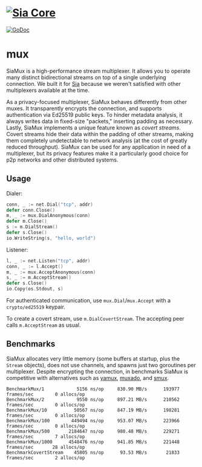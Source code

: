 # [![Sia Core](https://sia.tech/banners/sia-banner-mux.png)](http://sia.tech)

[![GoDoc](https://godoc.org/go.thebigfile.com/mux?status.svg)](https://godoc.org/go.thebigfile.com/mux)

# mux

SiaMux is a high-performance stream multiplexer. It allows you
to operate many distinct bidirectional streams on top of a single underlying
connection. We built it for [Sia](https://sia.tech) because we weren't satisfied
with other multiplexers available at the time.

As a privacy-focused multiplexer, SiaMux behaves differently from other muxes.
It transparently encrypts the connection, and supports authentication via
Ed25519 public keys. To hinder metadata analysis, it always writes data in
fixed-size "packets," inserting padding as necessary. Lastly, SiaMux implements
a unique feature known as *covert streams*. Covert streams hide their data
within the padding of other streams, making them completely undetectable to
network analysis (at the cost of greatly reduced throughput). SiaMux can be used
for any application in need of a multiplexer, but its privacy features make it a
particularly good choice for p2p networks and other distributed systems.

## Usage

Dialer:

```go
conn, _ := net.Dial("tcp", addr)
defer conn.Close()
m, _ := mux.DialAnonymous(conn)
defer m.Close()
s := m.DialStream()
defer s.Close()
io.WriteString(s, "hello, world")
```

Listener:

```go
l, _ := net.Listen("tcp", addr)
conn, _ := l.Accept()
m, _ := mux.AcceptAnonymous(conn)
s, _ := m.AcceptStream()
defer s.Close()
io.Copy(os.Stdout, s)
```

For authenticated communication, use `mux.Dial`/`mux.Accept` with a
`crypto/ed25519` keypair.

To create a covert stream, use `m.DialCovertStream`. The accepting peer calls
`m.AcceptStream` as usual.

## Benchmarks

SiaMux allocates very little memory (some buffers at startup, plus the `Stream`
objects), does not use channels, and spawns just two goroutines per multiplexer.
Despite encrypting the connection, in benchmarks SiaMux is competitive with
alternatives such as [yamux](github.com/hashicorp/yamux),
[muxado](https://github.com/inconshreveable/muxado), and
[smux](https://github.com/xtaci/smux).

```
BenchmarkMux/1            5156 ns/op     830.90 MB/s      193977 frames/sec        0 allocs/op
BenchmarkMux/2            9550 ns/op     897.21 MB/s      210562 frames/sec        0 allocs/op
BenchmarkMux/10          50567 ns/op     847.19 MB/s      198281 frames/sec        0 allocs/op
BenchmarkMux/100        449494 ns/op     953.07 MB/s      223966 frames/sec        0 allocs/op
BenchmarkMux/500       2184647 ns/op     980.48 MB/s      229271 frames/sec        7 allocs/op
BenchmarkMux/1000      4548476 ns/op     941.85 MB/s      221448 frames/sec       28 allocs/op
BenchmarkCovertStream    45805 ns/op      93.53 MB/s       21833 frames/sec        2 allocs/op
```
